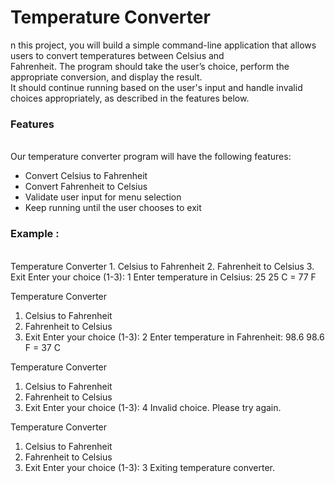 <h1>Temperature Converter</h1>

<p>n this project, you will build a simple command-line application that allows users to convert temperatures between Celsius and <br>Fahrenheit. The program should take the user’s choice, perform the appropriate conversion, and display the result.<br> It should continue running based on the user's input and handle invalid choices appropriately, as described in the features below.</p>

<h3>Features</h3>
<br>
Our temperature converter program will have the following features:
<br>
<ul>
<li>Convert Celsius to Fahrenheit</li>
<li>Convert Fahrenheit to Celsius</li>
<li>Validate user input for menu selection</li>
<li>Keep running until the user chooses to exit</li>
</ul>

<h3>Example : </h3>
<br>
Temperature Converter
1. Celsius to Fahrenheit
2. Fahrenheit to Celsius
3. Exit
Enter your choice (1-3): 1
Enter temperature in Celsius: 25
25 C = 77 F

Temperature Converter
1. Celsius to Fahrenheit
2. Fahrenheit to Celsius
3. Exit
Enter your choice (1-3): 2
Enter temperature in Fahrenheit: 98.6
98.6 F = 37 C

Temperature Converter
1. Celsius to Fahrenheit
2. Fahrenheit to Celsius
3. Exit
Enter your choice (1-3): 4
Invalid choice. Please try again.

Temperature Converter
1. Celsius to Fahrenheit
2. Fahrenheit to Celsius
3. Exit
Enter your choice (1-3): 3
Exiting temperature converter.
